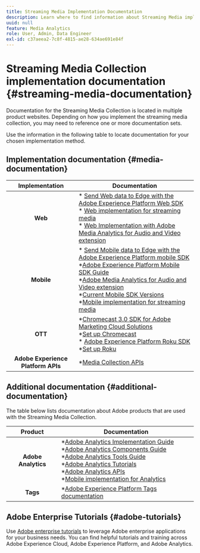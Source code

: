 ```yaml
---
title: Streaming Media Implementation Documentation
description: Learn where to find information about Streaming Media implementations.
uuid: null
feature: Media Analytics
role: User, Admin, Data Engineer
exl-id: c37aeea2-7c8f-4815-ae28-634ae691e84f
---
```

# Streaming Media Collection implementation documentation {#streaming-media-documentation}

Documentation for the Streaming Media Collection is located in multiple product websites. Depending on how you implement the streaming media collection, you may need to reference one or more documentation sets.

Use the information in the following table to locate documentation for your chosen implementation method.

## Implementation documentation {#media-documentation}

| Implementation | Documentation  |
|:-----------------------:|----------------|
| **Web** | * [Send Web data to Edge with the Adobe Experience Platform Web SDK](/help/implementation/edge/edge-web-sdk.md) <br> * [Web implementation for streaming media](/help/implementation/media-sdk/setup/web-implementation.md) <br>* [Web Implementation with Adobe Media Analytics for Audio and Video extension ](https://experienceleague.adobe.com/docs/experience-platform/tags/extensions/adobe/media-analytics-3x/overview.html?lang=en) |
| **Mobile**      | * [Send Mobile data to Edge with the Adobe Experience Platform mobile SDK](/help/implementation/edge/edge-mobile-sdk.md) <br> *[Adobe Experience Platform Mobile SDK Guide](https://developer.adobe.com/client-sdks/documentation/) <br> *[Adobe Media Analytics for Audio and Video extension](https://developer.adobe.com/client-sdks/documentation/adobe-media-analytics/)<br> *[Current Mobile SDK Versions](https://developer.adobe.com/client-sdks/documentation/current-sdk-versions/) <br> *[Mobile implementation for streaming media](/help/implementation/media-sdk/setup/mobile-implementation.md)| |  |
| **OTT**    | *[Chromecast 3.0 SDK for Adobe Marketing Cloud Solutions](https://adobe-marketing-cloud.github.io/media-sdks/reference/chromecast/)<br> *[Set up Chromecast](/help/implementation/media-sdk/setup/set-up-chromecast.md)<br> * [Adobe Experience Platform Roku SDK](/help/implementation/edge/implementation-edge.md) <br> *[Set up Roku](/help/implementation/media-sdk/setup/set-up-roku.md) |
| **Adobe Experience Platform APIs**  | *[Media Collection APIs](/help/implementation/media-collection-api/mc-api-overview.md)|

## Additional documentation {#additional-documentation}

The table below lists documentation about Adobe products that are used with the Streaming Media Collection.

| Product | Documentation  |
|:-----------------------:|----------------|
| **Adobe Analytics**    | *[Adobe Analytics Implementation Guide](https://experienceleague.adobe.com/docs/analytics/implementation/home.html?lang=en)<br>  *[Adobe Analytics Components Guide](https://experienceleague.adobe.com/docs/analytics/components/home.html?lang=en)<br> *[Adobe Analytics Tools Guide](https://experienceleague.adobe.com/docs/analytics/analyze/home.html?lang=en)<br> *[Adobe Analytics Tutorials](https://experienceleague.adobe.com/docs/analytics.html?lang=en#tutorials) <br> *[Adobe Analytics APIs](https://developer.adobe.com/analytics-apis/docs/2.0/)<br> *[Mobile implementation for Analytics](https://developer.adobe.com/client-sdks/documentation/adobe-analytics/)|
| **Tags**      | *[Adobe Experience Platform Tags documentation](https://experienceleague.adobe.com/docs/experience-platform/tags/home.html) |

## Adobe Enterprise Tutorials {#adobe-tutorials}

Use [Adobe enterprise tutorials](https://experienceleague.adobe.com/docs/home-tutorials.html) to leverage Adobe enterprise applications for your business needs. You can find helpful tutorials and training across Adobe Experience Cloud, Adobe Experience Platform, and Adobe Analytics.
